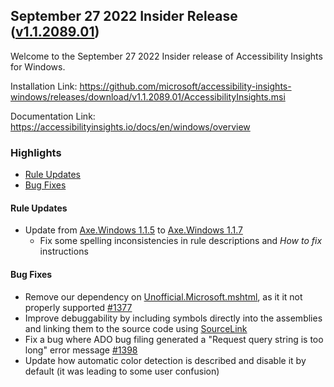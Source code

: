## September 27 2022 Insider Release ([v1.1.2089.01](https://github.com/Microsoft/accessibility-insights-windows/releases/tag/v1.1.2089.01))

Welcome to the September 27 2022 Insider release of Accessibility Insights for Windows.

Installation Link: https://github.com/microsoft/accessibility-insights-windows/releases/download/v1.1.2089.01/AccessibilityInsights.msi

Documentation Link: https://accessibilityinsights.io/docs/en/windows/overview

### Highlights

- [Rule Updates](#rule-updates)
- [Bug Fixes](#bug-fixes)

#### Rule Updates

- Update from [Axe.Windows 1.1.5](https://github.com/microsoft/axe-windows/releases/tag/v1.1.5) to [Axe.Windows 1.1.7](https://github.com/microsoft/axe-windows/releases/tag/v1.1.7)
  - Fix some spelling inconsistencies in rule descriptions and _How to fix_ instructions

#### Bug Fixes

- Remove our dependency on [Unofficial.Microsoft.mshtml](https://www.nuget.org/packages/Unofficial.Microsoft.mshtml), as it it not properly supported [#1377](https://github.com/microsoft/accessibility-insights-windows/issues/1377)
- Improve debuggability by including symbols directly into the assemblies and linking them to the source code using [SourceLink](https://www.nuget.org/packages/Microsoft.SourceLink.GitHub)
- Fix a bug where ADO bug filing generated a "Request query string is too long" error message [#1398](https://github.com/microsoft/accessibility-insights-windows/issues/1398)
- Update how automatic color detection is described and disable it by default (it was leading to some user confusion)
